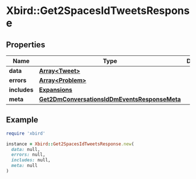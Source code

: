 # Xbird::Get2SpacesIdTweetsResponse

## Properties

| Name | Type | Description | Notes |
| ---- | ---- | ----------- | ----- |
| **data** | [**Array&lt;Tweet&gt;**](Tweet.md) |  | [optional] |
| **errors** | [**Array&lt;Problem&gt;**](Problem.md) |  | [optional] |
| **includes** | [**Expansions**](Expansions.md) |  | [optional] |
| **meta** | [**Get2DmConversationsIdDmEventsResponseMeta**](Get2DmConversationsIdDmEventsResponseMeta.md) |  | [optional] |

## Example

```ruby
require 'xbird'

instance = Xbird::Get2SpacesIdTweetsResponse.new(
  data: null,
  errors: null,
  includes: null,
  meta: null
)
```

